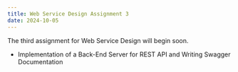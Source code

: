 ```yaml
---
title: Web Service Design Assignment 3
date: 2024-10-05
---
```


The third assignment for Web Service Design will begin soon.

<!--more-->
- Implementation of a Back-End Server for REST API and Writing Swagger Documentation